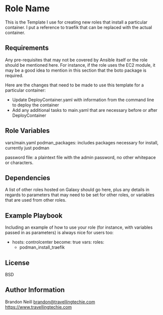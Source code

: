 Role Name
=========

This is the Template I use for creating new roles that install a particular container.  I put a reference to traefik that can be replaced with the actual container.


Requirements
------------

Any pre-requisites that may not be covered by Ansible itself or the role should be mentioned here. For instance, if the role uses the EC2 module, it may be a good idea to mention in this section that the boto package is required.

Here are the changes that need to be made to use this template for a particular container:
- Update DeployContainer.yaml with information from the command line to deploy the container
- Add any additional tasks to main.yaml that are necessary before or after DeployContainer

Role Variables
--------------

vars/main.yaml
podman_packages: includes packages necessary for install, currently just podman

password file: a plaintext file with the admin password, no other whitepace or characters.

Dependencies
------------

A list of other roles hosted on Galaxy should go here, plus any details in regards to parameters that may need to be set for other roles, or variables that are used from other roles.

Example Playbook
----------------

Including an example of how to use your role (for instance, with variables passed in as parameters) is always nice for users too:

- hosts: controlcenter
  become: true
  vars:
  roles:
    - podman_install_traefik

License
-------

BSD

Author Information
------------------

Brandon Neill
brandon@travellingtechie.com
https://www.travellingtechie.com
